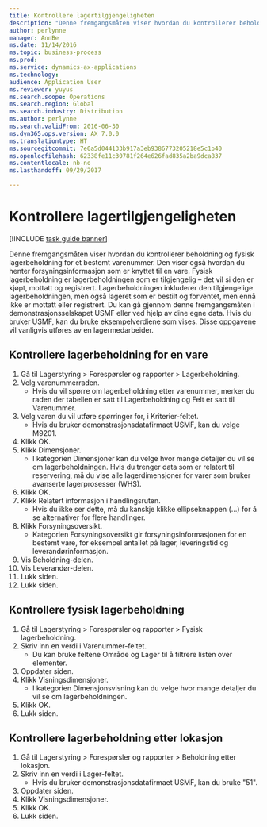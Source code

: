 ```yaml
---
title: Kontrollere lagertilgjengeligheten
description: "Denne fremgangsmåten viser hvordan du kontrollerer beholdning og fysisk lagerbeholdning for et bestemt varenummer."
author: perlynne
manager: AnnBe
ms.date: 11/14/2016
ms.topic: business-process
ms.prod: 
ms.service: dynamics-ax-applications
ms.technology: 
audience: Application User
ms.reviewer: yuyus
ms.search.scope: Operations
ms.search.region: Global
ms.search.industry: Distribution
ms.author: perlynne
ms.search.validFrom: 2016-06-30
ms.dyn365.ops.version: AX 7.0.0
ms.translationtype: HT
ms.sourcegitcommit: 7e0a5d044133b917a3eb9386773205218e5c1b40
ms.openlocfilehash: 62338fe11c30781f264e626fad835a2ba9dca837
ms.contentlocale: nb-no
ms.lasthandoff: 09/29/2017

---
```

# <a name="check-the-availability-of-stock"></a>Kontrollere lagertilgjengeligheten

[!INCLUDE [task guide banner](../../includes/task-guide-banner.md)]

Denne fremgangsmåten viser hvordan du kontrollerer beholdning og fysisk lagerbeholdning for et bestemt varenummer. Den viser også hvordan du henter forsyningsinformasjon som er knyttet til en vare. Fysisk lagerbeholdning er lagerbeholdningen som er tilgjengelig – det vil si den er kjøpt, mottatt og registrert. Lagerbeholdningen inkluderer den tilgjengelige lagerbeholdningen, men også lageret som er bestilt og forventet, men ennå ikke er mottatt eller registrert. Du kan gå gjennom denne fremgangsmåten i demonstrasjonsselskapet USMF eller ved hjelp av dine egne data. Hvis du bruker USMF, kan du bruke eksempelverdiene som vises. Disse oppgavene vil vanligvis utføres av en lagermedarbeider.


## <a name="check-on-hand-inventory-for-an-item"></a>Kontrollere lagerbeholdning for en vare
1. Gå til Lagerstyring > Forespørsler og rapporter > Lagerbeholdning.
2. Velg varenummerraden.
    * Hvis du vil spørre om lagerbeholdning etter varenummer, merker du raden der tabellen er satt til Lagerbeholdning og Felt er satt til Varenummer.  
3. Velg varen du vil utføre spørringer for, i Kriterier-feltet.
    * Hvis du bruker demonstrasjonsdatafirmaet USMF, kan du velge M9201.  
4. Klikk OK.
5. Klikk Dimensjoner.
    * I kategorien Dimensjoner kan du velge hvor mange detaljer du vil se om lagerbeholdningen. Hvis du trenger data som er relatert til reservering, må du vise alle lagerdimensjoner for varer som bruker avanserte lagerprosesser (WHS).  
6. Klikk OK.
7. Klikk Relatert informasjon i handlingsruten.
    * Hvis du ikke ser dette, må du kanskje klikke ellipseknappen (...) for å se alternativer for flere handlinger.  
8. Klikk Forsyningsoversikt.
    * Kategorien Forsyningsoversikt gir forsyningsinformasjonen for en bestemt vare, for eksempel antallet på lager, leveringstid og leverandørinformasjon.  
9. Vis Beholdning-delen.
10. Vis Leverandør-delen.
11. Lukk siden.
12. Lukk siden.

## <a name="check-physical-on-hand-inventory"></a>Kontrollere fysisk lagerbeholdning
1. Gå til Lagerstyring > Forespørsler og rapporter > Fysisk lagerbeholdning.
2. Skriv inn en verdi i Varenummer-feltet.
    * Du kan bruke feltene Område og Lager til å filtrere listen over elementer.  
3. Oppdater siden.
4. Klikk Visningsdimensjoner.
    * I kategorien Dimensjonsvisning kan du velge hvor mange detaljer du vil se om lagerbeholdningen.  
5. Klikk OK.
6. Lukk siden.

## <a name="check-on-hand-inventory-by-location"></a>Kontrollere lagerbeholdning etter lokasjon
1. Gå til Lagerstyring > Forespørsler og rapporter > Beholdning etter lokasjon.
2. Skriv inn en verdi i Lager-feltet.
    * Hvis du bruker demonstrasjonsdatafirmaet USMF, kan du bruke "51".  
3. Oppdater siden.
4. Klikk Visningsdimensjoner.
5. Klikk OK.
6. Lukk siden.

